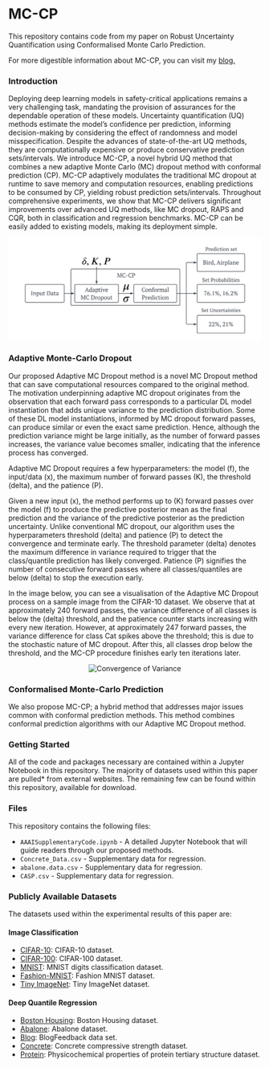 # MC-CP
This repository contains code from my paper on Robust Uncertainty Quantification using Conformalised Monte Carlo Prediction.

For more digestible information about MC-CP, you can visit my [blog.](https://daniel-bethell.co.uk/posts/mccp/)

### Introduction
Deploying deep learning models in safety-critical applications remains a very challenging task, mandating the provision of assurances for the dependable operation of these models. Uncertainty quantification (UQ) methods estimate the model’s confidence per prediction, informing decision-making by considering the effect of randomness and model misspecification. Despite the advances of state-of-the-art UQ methods, they are computationally expensive or produce conservative prediction sets/intervals. We introduce MC-CP, a novel hybrid UQ method that combines a new adaptive Monte Carlo (MC) dropout method with conformal prediction (CP). MC-CP adaptively modulates the traditional MC dropout at runtime to save memory and computation resources, enabling predictions to be consumed by CP, yielding robust prediction sets/intervals. Throughout comprehensive experiments, we show that MC-CP delivers significant improvements over advanced UQ methods, like MC dropout, RAPS and CQR, both in classification and regression benchmarks. MC-CP can be easily added to existing models, making its deployment simple.

![MC-CP Approach Overview](MC-CP-Overview-wht.png "MC-CP Approach Overview")

### Adaptive Monte-Carlo Dropout
Our proposed Adaptive MC Dropout method is a novel MC Dropout method that can save computational resources compared to the original method. The motivation underpinning adaptive MC dropout originates from the observation that each forward pass corresponds to a particular DL model instantiation that adds unique variance to the prediction distribution. Some of these DL model instantiations, informed by MC dropout forward passes, can produce similar or even the exact same prediction. Hence, although the prediction variance might be large initially, as the number of forward passes increases, the variance value becomes smaller, indicating that the inference process has converged.

Adaptive MC Dropout requires a few hyperparameters: the model (f), the input/data (x), the maximum number of forward passes (K), the threshold (delta), and the patience (P).

Given a new input (x), the method performs up to (K) forward passes over the model (f) to produce the predictive posterior mean as the final prediction and the variance of the predictive posterior as the prediction uncertainty. Unlike conventional MC dropout, our algorithm uses the hyperparameters threshold (delta) and patience (P) to detect the convergence and terminate early. The threshold parameter (delta) denotes the maximum difference in variance required to trigger that the class/quantile prediction has likely converged. Patience (P) signifies the number of consecutive forward passes where all classes/quantiles are below (delta) to stop the execution early.

In the image below, you can see a visualisation of the Adaptive MC Dropout process on a sample image from the CIFAR-10 dataset. We observe that at approximately 240 forward passes, the variance difference of all classes is below the (delta) threshold, and the patience counter starts increasing with every new iteration. However, at approximately 247 forward passes, the variance difference for class Cat spikes above the threshold; this is due to the stochastic nature of MC dropout. After this, all classes drop below the threshold, and the MC-CP procedure finishes early ten iterations later.

<p align="center">
  <img src="VarianceConvergenceV3.png" alt="Convergence of Variance" width="500"/>
</p>

### Conformalised Monte-Carlo Prediction
We also propose MC-CP; a hybrid method that addresses major issues common with conformal prediction methods. This method combines conformal prediction algorithms with our Adaptive MC Dropout method.

### Getting Started
All of the code and packages necessary are contained within a Jupyter Notebook in this repository. The majority of datasets used within this paper are pulled* from external websites. The remaining few can be found within this repository, available for download.

### Files
This repository contains the following files:
* `AAAISupplementaryCode.ipynb` - A detailed Jupyter Notebook that will guide readers through our proposed methods.
* `Concrete_Data.csv` - Supplementary data for regression.
* `abalone.data.csv` - Supplementary data for regression.
* `CASP.csv` - Supplementary data for regression.

### Publicly Available Datasets
The datasets used within the experimental results of this paper are:
#### Image Classification
* [CIFAR-10](https://www.cs.toronto.edu/~kriz/cifar.html): CIFAR-10 dataset.
* [CIFAR-100](https://www.cs.toronto.edu/~kriz/cifar.html): CIFAR-100 dataset.
* [MNIST](https://keras.io/api/datasets/mnist/): MNIST digits classification dataset.
* [Fashion-MNIST](https://keras.io/api/datasets/fashion_mnist/): Fashion MNIST dataset.
* [Tiny ImageNet](https://huggingface.co/datasets/zh-plus/tiny-imagenet): Tiny ImageNet dataset.

#### Deep Quantile Regression
* [Boston Housing](https://www.cs.toronto.edu/~delve/data/boston/bostonDetail.html): Boston Housing dataset.
* [Abalone](http://archive.ics.uci.edu/dataset/1/abalone): Abalone dataset.
* [Blog](https://archive.ics.uci.edu/ml/datasets/BlogFeedback): BlogFeedback data set.
* [Concrete](http://archive.ics.uci.edu/ml/datasets/concrete+compressive+strength): Concrete compressive strength dataset.
* [Protein](https://archive.ics.uci.edu/ml/datasets/Physicochemical+Properties+of+Protein+Tertiary+Structure): Physicochemical properties of protein tertiary structure dataset.
